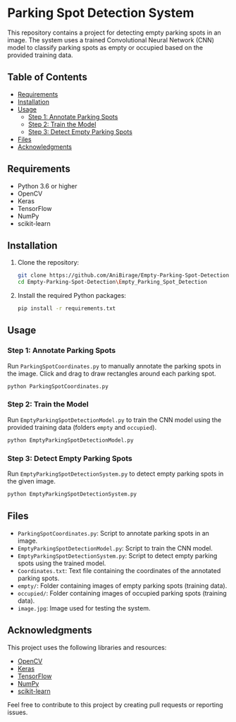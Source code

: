 # Parking Spot Detection System

This repository contains a project for detecting empty parking spots in an image. The system uses a trained Convolutional Neural Network (CNN) model to classify parking spots as empty or occupied based on the provided training data. 

## Table of Contents

- [Requirements](#requirements)
- [Installation](#installation)
- [Usage](#usage)
  - [Step 1: Annotate Parking Spots](#step-1-annotate-parking-spots)
  - [Step 2: Train the Model](#step-2-train-the-model)
  - [Step 3: Detect Empty Parking Spots](#step-3-detect-empty-parking-spots)
- [Files](#files)
- [Acknowledgments](#acknowledgments)

## Requirements

- Python 3.6 or higher
- OpenCV
- Keras
- TensorFlow
- NumPy
- scikit-learn

## Installation

1. Clone the repository:
    ```sh
    git clone https://github.com/AniBirage/Empty-Parking-Spot-Detection.git
    cd Empty-Parking-Spot-Detection\Empty_Parking_Spot_Detection
    ```

2. Install the required Python packages:
    ```sh
    pip install -r requirements.txt
    ```

## Usage

### Step 1: Annotate Parking Spots

Run `ParkingSpotCoordinates.py` to manually annotate the parking spots in the image. Click and drag to draw rectangles around each parking spot.

```sh
python ParkingSpotCoordinates.py
```

### Step 2: Train the Model

Run `EmptyParkingSpotDetectionModel.py` to train the CNN model using the provided training data (folders `empty` and `occupied`).

```sh
python EmptyParkingSpotDetectionModel.py
```

### Step 3: Detect Empty Parking Spots

Run `EmptyParkingSpotDetectionSystem.py` to detect empty parking spots in the given image.

```sh
python EmptyParkingSpotDetectionSystem.py
```

## Files

- `ParkingSpotCoordinates.py`: Script to annotate parking spots in an image.
- `EmptyParkingSpotDetectionModel.py`: Script to train the CNN model.
- `EmptyParkingSpotDetectionSystem.py`: Script to detect empty parking spots using the trained model.
- `Coordinates.txt`: Text file containing the coordinates of the annotated parking spots.
- `empty/`: Folder containing images of empty parking spots (training data).
- `occupied/`: Folder containing images of occupied parking spots (training data).
- `image.jpg`: Image used for testing the system.

## Acknowledgments

This project uses the following libraries and resources:

- [OpenCV](https://opencv.org/)
- [Keras](https://keras.io/)
- [TensorFlow](https://www.tensorflow.org/)
- [NumPy](https://numpy.org/)
- [scikit-learn](https://scikit-learn.org/)

Feel free to contribute to this project by creating pull requests or reporting issues.
